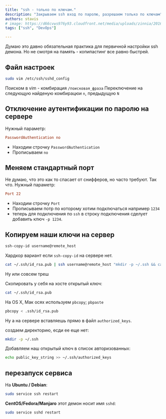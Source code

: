 ```yaml
---
title: "ssh - только по ключам."
description: "Закрываем ssh вход по паролю, разрешаем только по ключам"
authors: stavis
# image: https://d66cvws976y93.cloudfront.net/media/uploads/zinnia/2016/11/21/first_step.jpg
tags: ["ssh", "DevOps"]

---
```


Думаю это давно обязательная практика для первичной настройки ssh демона.
Но не смотря на память - копипастинг все равно быстрей.

<!--truncate-->

## Файл настроек

```bash
sudo vim /etc/ssh/sshd_config
```

Поиском в vim - комбирация `/поисковая_фраза`
Переключение на следующую найденую комбирацюи `n`, предыдущую `N`

## Отключение аутентификации по паролю на сервере

Нужный параметр:

```cfg
PasswordAuthentication no
```

- Находим строчку `PasswordAuthentication`
- Прописываем `no`

## Меняем стандартный порт

Не думаю, что это как то спасает от снифферов, но часто требуют. Так что.
Нужный параметр:

```cfg
Port 22
```

- Находим строчку `Port`
- Прописываем потр по которому хотим подключаться например `1234`
- теперь для подключения по `ssh` в строку подключения сделует добавить ключ `-p 1234`.


## Копируем наши ключи на сервер

```bash
ssh-copy-id username@remote_host
```

Хардкор вариант если `ssh-copy-id` на сервере нет.

```bash
cat ~/.ssh/id_rsa.pub | ssh username@remote_host "mkdir -p ~/.ssh && cat >> ~/.ssh/authorized_keys"
```

Ну или совсем треш

Скопировать у себя на хосте открытый ключ:

```bash
cat ~/.ssh/id_rsa.pub
```

На OS X, Мак осях используем `pbcopy`; `pbpaste`

```bash
pbcopy < .ssh/id_rsa.pub
```

Ну а на сервере вставляешь прямо в файл `authorized_keys`.

создаем директорию, есди ее еще нет:

```bash
mkdir -p ~/.ssh
```

Добавляем наш открытый ключ в список авторизованных:

```bash
echo public_key_string >> ~/.ssh/authorized_keys
```

## перезапуск сервиса

На **Ubuntu / Debian**:

```bash
sudo service ssh restart
```

**CentOS/Fedora/Manjaro** этот демон носит имя `sshd`:

```bash
sudo service sshd restart
```